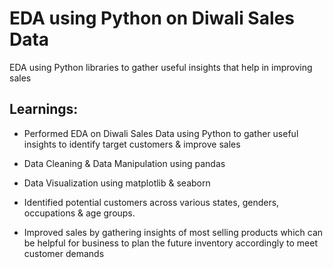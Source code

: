 # EDA using Python on Diwali Sales Data
EDA using Python libraries to gather useful insights that help in improving sales
## Learnings:
  * Performed EDA on Diwali Sales Data using Python to gather useful insights to identify target customers & improve sales

  * Data Cleaning & Data Manipulation using pandas

  * Data Visualization using matplotlib & seaborn

  * Identified potential customers across various states, genders, occupations & age groups.

  * Improved sales by gathering insights of most selling products which can be helpful for business to plan the future inventory accordingly to meet customer demands

